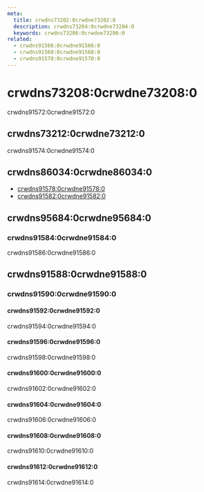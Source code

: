 ```yaml
---
meta:
  title: crwdns73202:0crwdne73202:0
  description: crwdns73204:0crwdne73204:0
  keywords: crwdns73206:0crwdne73206:0
related:
  - crwdns91566:0crwdne91566:0
  - crwdns91568:0crwdne91568:0
  - crwdns91570:0crwdne91570:0
---
```


# crwdns73208:0crwdne73208:0

crwdns91572:0crwdne91572:0

<entry-ad />

## crwdns73212:0crwdne73212:0

crwdns91574:0crwdne91574:0

<example file="v-carousel/usage" />

## crwdns86034:0crwdne86034:0

- [crwdns91578:0crwdne91578:0](crwdns91576:0crwdne91576:0)
- [crwdns91582:0crwdne91582:0](crwdns91580:0crwdne91580:0)

## crwdns95684:0crwdne95684:0

### crwdns91584:0crwdne91584:0

crwdns91586:0crwdne91586:0

## crwdns91588:0crwdne91588:0

### crwdns91590:0crwdne91590:0

#### crwdns91592:0crwdne91592:0

crwdns91594:0crwdne91594:0

<example file="v-carousel/prop-custom-icons" />

#### crwdns91596:0crwdne91596:0

crwdns91598:0crwdne91598:0

<example file="v-carousel/prop-custom-transition" />

#### crwdns91600:0crwdne91600:0

crwdns91602:0crwdne91602:0

<example file="v-carousel/prop-cycle" />

#### crwdns91604:0crwdne91604:0

crwdns91606:0crwdne91606:0

<example file="v-carousel/prop-hide-controls" />

#### crwdns91608:0crwdne91608:0

crwdns91610:0crwdne91610:0

<example file="v-carousel/prop-hide-delimiters" />

#### crwdns91612:0crwdne91612:0

crwdns91614:0crwdne91614:0

<example file="v-carousel/prop-model" />

<backmatter />
